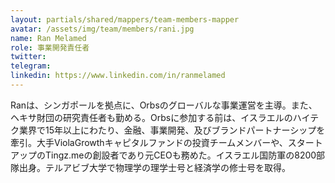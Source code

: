 ```yaml
---
layout: partials/shared/mappers/team-members-mapper
avatar: /assets/img/team/members/rani.jpg
name: Ran Melamed
role: 事業開発責任者
twitter:
telegram:
linkedin: https://www.linkedin.com/in/ranmelamed
---
```


Ranは、シンガポールを拠点に、Orbsのグローバルな事業運営を主導。また、ヘキサ財団の研究責任者も勤める。Orbsに参加する前は、イスラエルのハイテク業界で15年以上にわたり、金融、事業開発、及びブランドパートナーシップを牽引。大手ViolaGrowthキャピタルファンドの投資チームメンバーや、スタートアップのTingz.meの創設者であり元CEOも務めた。イスラエル国防軍の8200部隊出身。テルアビブ大学で物理学の理学士号と経済学の修士号を取得。
